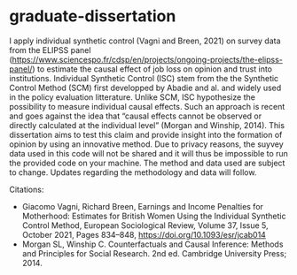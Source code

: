 # graduate-dissertation

  I apply individual synthetic control (Vagni and Breen, 2021) on survey data from the ELIPSS panel (https://www.sciencespo.fr/cdsp/en/projects/ongoing-projects/the-elipss-panel/) to estimate the causal effect of job loss on opinion and trust into institutions. Individual Synthetic Control (ISC) stem from the the Synthetic Control Method (SCM) first developped by Abadie and al. and widely used in the policy evaluation litterature. Unlike SCM, ISC hypothesize the possibility to measure individual causal effects. Such an approach is recent and goes against the idea that “causal effects cannot be observed or directly calculated at the individual level” (Morgan and Winship, 2014). This dissertation aims to test this claim and provide insight into the formation of opinion by using an innovative method.
  Due to privacy reasons, the suyvey data used in this code will not be shared and it will thus be impossible to run the provided code on your machine. The method and data used are subject to change. Updates regarding the methodology and data will follow.

Citations:
- Giacomo Vagni, Richard Breen, Earnings and Income Penalties for Motherhood: Estimates for British Women Using the Individual Synthetic Control Method, European Sociological Review, Volume 37, Issue 5, October 2021, Pages 834–848, https://doi.org/10.1093/esr/jcab014
- Morgan SL, Winship C. Counterfactuals and Causal Inference: Methods and Principles for Social Research. 2nd ed. Cambridge University Press; 2014.



